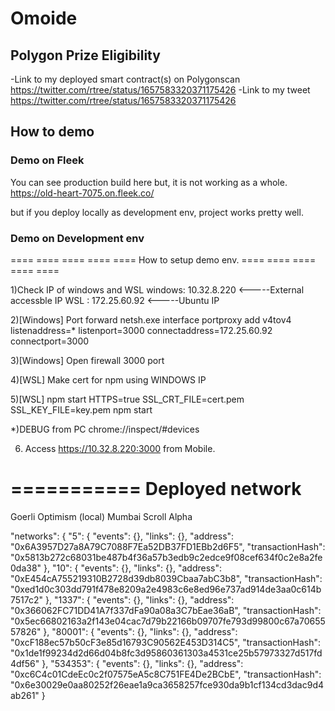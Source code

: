 
# Omoide

## Polygon Prize Eligibility

-Link to my deployed smart contract(s) on Polygonscan
 <https://twitter.com/rtree/status/1657583320371175426>
-Link to my tweet
 <https://twitter.com/rtree/status/1657583320371175426>

## How to demo

### Demo on Fleek
You can see production build here but, it is not working as a whole.
<https://old-heart-7075.on.fleek.co/>

but if you deploy locally as development env, project works pretty well.

### Demo on Development env

==== ==== ==== ==== ==== 
How to setup demo env.
==== ==== ==== ==== ==== 

1)Check IP of windows and WSL
   windows: 10.32.8.220  <-----External accessble IP
   WSL    : 172.25.60.92 <-----Ubuntu IP

2)[Windows] Port forward
   netsh.exe interface portproxy add v4tov4 listenaddress=* listenport=3000 connectaddress=172.25.60.92 connectport=3000

3)[Windows] Open firewall 3000 port

4)[WSL] Make cert for npm
         using WINDOWS IP

5)[WSL] npm start
    HTTPS=true SSL_CRT_FILE=cert.pem SSL_KEY_FILE=key.pem npm start


  *)DEBUG from PC
    chrome://inspect/#devices


6) Access https://10.32.8.220:3000 from Mobile.



===========
Deployed network
===========

Goerli
Optimism
(local)
Mumbai
Scroll Alpha

  "networks": {
    "5": {
      "events": {},
      "links": {},
      "address": "0x6A3957D27a8A79C7088F7Ea52DB37FD1EBb2d6F5",
      "transactionHash": "0x5813b272c68031be487b4f36a57b3edb9c2edce9f08cef634f0c2e8a2fe0da38"
    },
    "10": {
      "events": {},
      "links": {},
      "address": "0xE454cA755219310B2728d39db8039Cbaa7abC3b8",
      "transactionHash": "0xed1d0c303dd791f478e8209a2e4983c6e8ed96e737ad914de3aa0c614b7517c2"
    },
    "1337": {
      "events": {},
      "links": {},
      "address": "0x366062FC71DD41A7f337dFa90a08a3C7bEae36aB",
      "transactionHash": "0x5ec66802163a2f143e04cac7d79b22166b09707fe793d99800c67a7065557826"
    },
    "80001": {
      "events": {},
      "links": {},
      "address": "0xcF188ec57b50cF3e85d16793C90562E453D314C5",
      "transactionHash": "0x1de1f99234d2d66d04b8fc3d95860361303a4531ce25b57973327d517fd4df56"
    },
    "534353": {
      "events": {},
      "links": {},
      "address": "0xc6C4c01CdeEc0c2f07575eA5c8C751FE4De2BCbE",
      "transactionHash": "0x6e30029e0aa80252f26eae1a9ca3658257fce930da9b1cf134cd3dac9d4ab261"
    }

